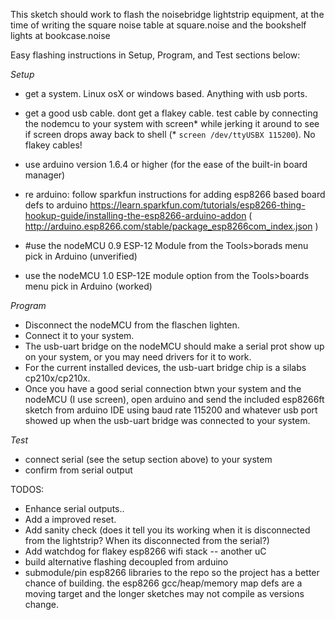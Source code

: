 This sketch should work to flash the noisebridge lightstrip equipment, at the
time of writing the square noise table at square.noise and the bookshelf lights
at bookcase.noise

Easy flashing instructions in Setup, Program, and Test sections below:

_Setup_
* get a system.  Linux osX or windows based.  Anything with usb ports.  
* get a good usb cable.  dont get a flakey cable. test cable by connecting the
  nodemcu to your system with screen\* while jerking it around to see if screen
  drops away back to shell (\* `screen /dev/ttyUSBX 115200`). No flakey cables!
* use arduino version 1.6.4 or higher (for the ease of the built-in board manager)

* re arduino:
follow sparkfun instructions for adding esp8266 based board defs to arduino 
https://learn.sparkfun.com/tutorials/esp8266-thing-hookup-guide/installing-the-esp8266-arduino-addon
( http://arduino.esp8266.com/stable/package_esp8266com_index.json )

* \#use the nodeMCU 0.9 ESP-12 Module from the Tools>borads menu pick in Arduino (unverified)
* use the nodeMCU 1.0 ESP-12E module option from the Tools>boards menu pick in Arduino (worked)

_Program_
* Disconnect the nodeMCU from the flaschen lighten.
* Connect it to your system.
* The usb-uart bridge on the nodeMCU should make a serial prot show up on your system, or you
may need drivers for it to work.
* For the current installed devices, the usb-uart bridge chip is a silabs cp210x/cp210x. 
* Once you have a good serial connection btwn your system and the nodeMCU (I use screen), open
arduino and send the included esp8266ft sketch from arduino IDE using baud rate
115200 and whatever usb port showed up when the usb-uart bridge was connected
to your system.

_Test_
* connect serial (see the setup section above) to your system
* confirm from serial output


TODOS:

* Enhance serial outputs.. 
* Add a improved reset.
* Add sanity check (does it tell you its working when it is disconnected from the lightstrip? When its disconnected from the serial?)
* Add watchdog for flakey esp8266 wifi stack -- another uC
* build alternative flashing decoupled from arduino
* submodule/pin esp8266 libraries to the repo so the project has a better chance
  of building.  the esp8266 gcc/heap/memory map defs are a moving target and the
  longer sketches may not compile as versions change.
